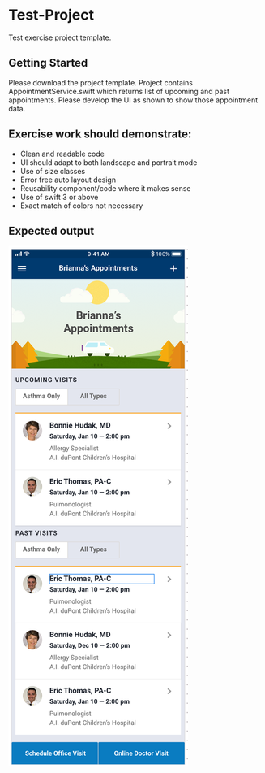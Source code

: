 # Test-Project

Test exercise project template.

## Getting Started

Please download the project template. Project contains AppointmentService.swift which returns list of upcoming and past appointments. Please develop the UI as shown to show those appointment data.

## Exercise work should demonstrate:

* Clean and readable code
* UI should adapt to both landscape and portrait mode
* Use of size classes
* Error free auto layout design
* Reusability component/code where it makes sense
* Use of swift 3 or above
* Exact match of colors not necessary

## Expected output

![alt text](https://github.com/asthma-nemours/Test-Project/blob/master/Resources/Design.png)



